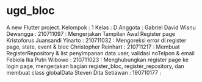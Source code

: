 # ugd_bloc

A new Flutter project.
Kelompok    : 1
Kelas       : D
Anggota     :
Gabriel David Wisnu Dewangga    : 210711097 : Mengerjakan Tampilan Awal Register page
Kristoforus Juansandi Yinarto   : 210711032 : Mengoreksi error di register page, state, event & bloc 
Christopher Reinhart            : 210711217 : Membuat RegisterRepository & list penyimpanan data user, validasi noTelpon & email
Febiola Ika Putri Wibowo        : 210711023 : Menghubungkan register page ke login page, mengerjakan bagian register_bloc, register_repository, dan membuat class globalData
Steven Dita Setiawan            : 190710177 : 